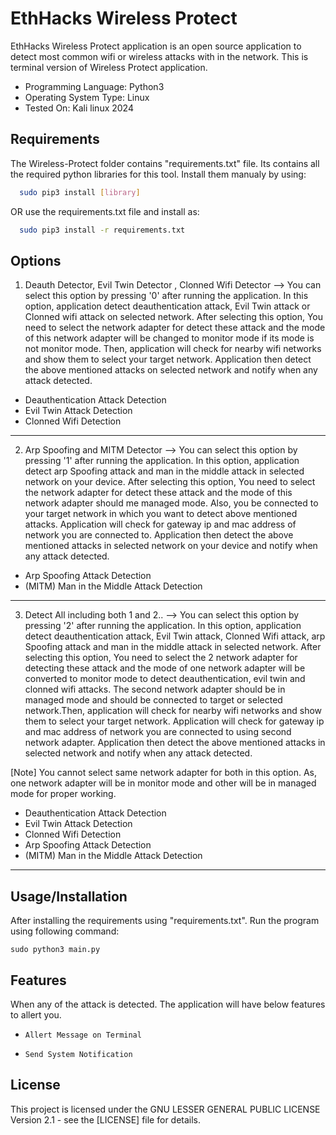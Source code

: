 
# EthHacks Wireless Protect

EthHacks Wireless Protect application is an open source application to detect most common wifi or wireless attacks with in the network. This is terminal version of Wireless Protect application.

- Programming Language: Python3
- Operating System Type: Linux
- Tested On: Kali linux 2024


## Requirements

The Wireless-Protect folder contains "requirements.txt" file. Its contains all the required python libraries for this tool. Install them manualy by using:

```bash
  sudo pip3 install [library]
```
    
OR use the requirements.txt file and install as:

```bash
  sudo pip3 install -r requirements.txt
```
## Options

1.  Deauth Detector, Evil Twin Detector , Clonned Wifi Detector -->  You can select this option by pressing '0' after running the application. In this option, application detect deauthentication attack, Evil Twin attack or Clonned wifi attack on selected network. After selecting this option, You need to select the network adapter for detect these attack and the mode of this network adapter will be changed to monitor mode if its mode is not monitor mode. Then, application will check for nearby wifi networks and show them to select your target network. Application then detect the above mentioned attacks on selected network and notify when any attack detected.

- Deauthentication Attack Detection
- Evil Twin Attack Detection
- Clonned Wifi Detection
---

2.  Arp Spoofing and MITM Detector -->  You can select this option by pressing '1' after running the application. In this option, application detect arp Spoofing attack and man in the middle attack in selected network on your device. After selecting this option, You need to select the network adapter for detect these attack and the mode of this network adapter should me managed mode. Also, you be connected to your target network in which you want to detect above mentioned attacks. Application will check for gateway ip and mac address of network you are connected to. Application then detect the above mentioned attacks in selected network on your device and notify when any attack detected.

- Arp Spoofing Attack Detection
- (MITM) Man in the Middle Attack Detection
---

3.  Detect All including both 1 and 2.. -->  You can select this option by pressing '2' after running the application. In this option, application detect deauthentication attack, Evil Twin attack, Clonned Wifi attack, arp Spoofing attack and man in the middle attack in selected network. After selecting this option, You need to select the 2 network adapter for detecting these attack and the mode of one network adapter will be converted to monitor mode to detect deauthentication, evil twin and clonned wifi attacks. The second network adapter should be in managed mode and should be connected to target or selected network.Then, application will check for nearby wifi networks and show them to select your target network. Application will check for gateway ip and mac address of network you are connected to using second network adapter.  Application then detect the above mentioned attacks in selected network and notify when any attack detected.


[Note] You cannot select same network adapter for both in this option. As, one network adapter will be in monitor mode and other will be in managed mode for proper working.

- Deauthentication Attack Detection
- Evil Twin Attack Detection
- Clonned Wifi Detection
- Arp Spoofing Attack Detection
- (MITM) Man in the Middle Attack Detection
---
## Usage/Installation

After installing the requirements using "requirements.txt". Run the program using following command:

```
sudo python3 main.py
```


## Features

When any of the attack is detected. The application will have below features to allert you.

- `Allert Message on Terminal`

- `Send System Notification`


## License

This project is licensed under the GNU LESSER GENERAL PUBLIC LICENSE Version 2.1 - see the [LICENSE] file for details.